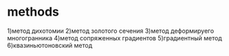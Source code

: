 # methods
1)метод дихотомии
2)метод золотого сечения
3)метод деформируего многогранника
4)метод сопряженных градиентов
5)градиентный метод
6)квазиньютоновский метод

